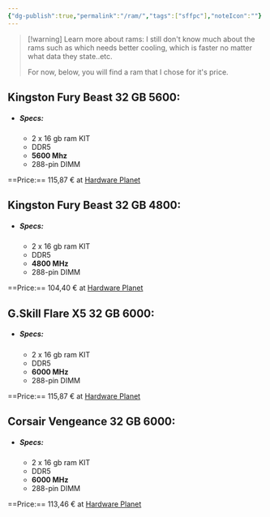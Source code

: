 ```yaml
---
{"dg-publish":true,"permalink":"/ram/","tags":["sffpc"],"noteIcon":""}
---
```


> [!warning] Learn more about rams:
> I still don't know much about the rams such as which needs better cooling, which is faster no matter what data they state..etc. 
> 
> For now, below, you will find a ram that I chose for it's price.

## Kingston Fury Beast 32 GB 5600:
- ##### Specs:
	- 2 x 16 gb ram KIT
	- DDR5 
	- **5600 Mhz**
	- 288-pin DIMM

==Price:== 115,87 € at [Hardware Planet](https://www.hardware-planet.it/memoria-ram-ddr5/92550-vendita-memoria-ram-ddr5-memoria-ram-ddr5-kingston-32gb-5600-fury-beast-ex-kf556c36bbek2-32-kit-2x16gb-kf556c36bbek2-32-740617330793.html)

## Kingston Fury Beast 32 GB 4800:
- ##### Specs:
	- 2 x 16 gb ram KIT
	- DDR5
	- **4800 MHz**
	- 288-pin DIMM

==Price:== 104,40 € at [Hardware Planet](https://www.hardware-planet.it/memoria-ram-ddr5/92781-vendita-memoria-ram-ddr5-memoria-ram-kingston-ddr5-32gb-4800-fury-beast-kf548c38bb-32-kf548c38bb-32-740617324716.html)

## G.Skill Flare X5 32 GB 6000:
- ##### Specs:
	- 2 x 16 gb ram KIT
	- DDR5
	- **6000 MHz**
	- 288-pin DIMM

==Price:== 115,87 € at [Hardware Planet](https://www.hardware-planet.it/memoria-ram-ddr5/93870-vendita-memoria-ram-ddr5-memoria-ram-ddr5-32gb-6000-gskill-flare-x5-f5-6000j3636f16gx2-fx5-kit-2x16gb-f5-6000j3636f16gx2-fx5-4713294232687.html)

## Corsair Vengeance 32 GB 6000:
- ##### Specs: 
	- 2 x 16 gb ram KIT
	- DDR5
	- **6000 MHz**
	- 288-pin DIMM

==Price:== 113,46 € at [Hardware Planet](https://www.hardware-planet.it/memoria-ram-ddr5/94798-vendita-memoria-ram-ddr5-memoria-ram-ddr5-corsair-32gb-6000-vengeance-cmk32gx5m2e6000c36-kit-2x16gb-cmk32gx5m2e6000c36-0840006666141.html)